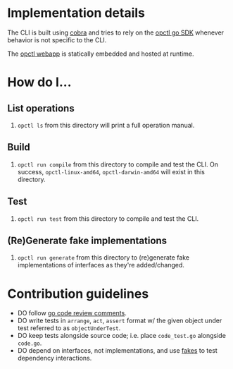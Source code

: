# Implementation details
The CLI is built using [cobra](https://github.com/spf13/cobra) and tries to rely on the [opctl go SDK](../sdks/go/README.md) whenever behavior is not specific to the CLI.

The [opctl webapp](../webapp/README.md) is statically embedded and hosted at runtime.


# How do I...

## List operations
1. `opctl ls` from this directory will print a full operation manual.

## Build
1. `opctl run compile` from this directory to compile and test the CLI. On success, `opctl-linux-amd64`, `opctl-darwin-amd64` will exist in this directory.


## Test
1. `opctl run test` from this directory to compile and test the CLI.

## (Re)Generate fake implementations
1. `opctl run generate` from this directory to (re)generate fake implementations of interfaces as they're added/changed.


# Contribution guidelines
- DO follow [go code review comments](https://github.com/golang/go/wiki/CodeReviewComments).
- DO write tests in `arrange`, `act`, `assert` format w/ the given object under test referred to as `objectUnderTest`.
- DO keep tests alongside source code; i.e. place `code_test.go` alongside `code.go`.
- DO depend on interfaces, not implementations, and use [fakes](https://github.com/maxbrunsfeld/counterfeiter) to test dependency interactions.
